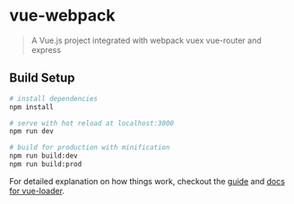 # vue-webpack

> A Vue.js project integrated with webpack vuex vue-router and express

## Build Setup

``` bash
# install dependencies
npm install

# serve with hot reload at localhost:3000
npm run dev

# build for production with minification
npm run build:dev
npm run build:prod

```
For detailed explanation on how things work, checkout the [guide](http://vuejs-templates.github.io/webpack/) and [docs for vue-loader](http://vuejs.github.io/vue-loader).
